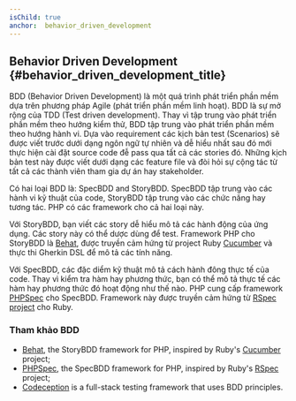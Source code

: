 ```yaml
---
isChild: true
anchor:  behavior_driven_development
---
```


## Behavior Driven Development {#behavior_driven_development_title}

BDD (Behavior Driven Development) là một quá trình phát triển phần mềm dựa trên phương pháp Agile
(phát triển phần mềm linh hoạt).
BDD là sự mở rộng của TDD (Test driven development). Thay vì tập trung vào phát triển phần mềm theo hướng 
kiểm thử, BDD tập trung vào phát triển phần mềm theo hướng hành vi.
Dựa vào requirement các kịch bản test (Scenarios) sẽ được viết trước dưới dạng ngôn ngữ tự nhiên và 
dễ hiểu nhất sau đó mới thực hiện cài đặt source code đễ pass qua tất cả các stories đó.
Những kịch bản test này được viết dưới dạng các feature file và đòi hỏi sự cộng tác từ tất cả các 
thành viên tham gia dự án hay stakeholder.

Có hai loại BDD là: SpecBDD and StoryBDD. 
SpecBDD tập trung vào các hành vi kỹ thuật của code, StoryBDD tập trung vào các chức năng hay tương tác. PHP có các framework cho cả hai loại này.

Với StoryBDD, bạn viết các story dễ hiểu mô tả các hành động của ứng dụng. 
Các story này có thể dược dùng để test. Framework PHP cho StoryBDD là [Behat], được truyền cảm hứng từ 
project Ruby [Cucumber]  và thực thi Gherkin DSL để mô tả các tính năng.

Với SpecBDD, các đặc diểm kỹ thuật mô tả cách hành đông thực tế của code. 
Thay vì kiểm tra hàm hay phương thức, bạn có thể mô tả thực tế các hàm hay phương thức đó hoạt động như thế nào. 
PHP cung cấp framework [PHPSpec] cho SpecBDD. Framework này được truyền cảm hứng từ [RSpec project][Rspec] cho Ruby.



### Tham khảo BDD

* [Behat], the StoryBDD framework for PHP, inspired by Ruby's [Cucumber] project;
* [PHPSpec], the SpecBDD framework for PHP, inspired by Ruby's [RSpec] project;
* [Codeception] is a full-stack testing framework that uses BDD principles.


[Behat]: http://behat.org/
[Cucumber]: http://cukes.info/
[PHPSpec]: http://www.phpspec.net/
[RSpec]: http://rspec.info/
[Codeception]: http://codeception.com/
